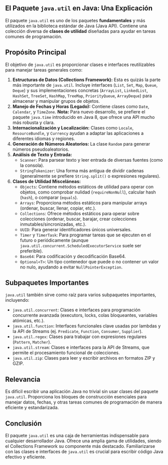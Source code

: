 ## El Paquete `java.util` en Java: Una Explicación

El paquete `java.util` es uno de los paquetes **fundamentales** y más utilizados en la biblioteca estándar de Java (Java API). Contiene una colección diversa de **clases de utilidad** diseñadas para ayudar en tareas comunes de programación.

## Propósito Principal

El objetivo de `java.util` es proporcionar clases e interfaces reutilizables para manejar tareas generales como:

1.  **Estructuras de Datos (Collections Framework):** Esta es quizás la parte más importante de `java.util`. Incluye interfaces (`List`, `Set`, `Map`, `Queue`, `Deque`) y sus implementaciones concretas (`ArrayList`, `LinkedList`, `HashSet`, `TreeSet`, `HashMap`, `TreeMap`, `PriorityQueue`, `ArrayDeque`) para almacenar y manipular grupos de objetos.
2.  **Manejo de Fechas y Horas (Legado):** Contiene clases como `Date`, `Calendar`, y `TimeZone`. **Nota:** Para nuevo desarrollo, se prefiere el paquete `java.time` introducido en Java 8, que ofrece una API mucho más robusta y clara.
3.  **Internacionalización y Localización:** Clases como `Locale`, `ResourceBundle`, y `Currency` ayudan a adaptar las aplicaciones a diferentes idiomas y regiones.
4.  **Generación de Números Aleatorios:** La clase `Random` para generar números pseudoaleatorios.
5.  **Análisis de Texto y Entrada:**
    *   `Scanner`: Para parsear texto y leer entrada de diversas fuentes (como la consola).
    *   `StringTokenizer`: Una forma más antigua de dividir cadenas (generalmente se prefiere `String.split()` o expresiones regulares).
6.  **Clases de Utilidad Misceláneas:**
    *   `Objects`: Contiene métodos estáticos de utilidad para operar con objetos, como comprobar nulidad (`requireNonNull`), calcular hash (`hash`), o comparar (`equals`).
    *   `Arrays`: Proporciona métodos estáticos para manipular arrays (ordenar, buscar, llenar, copiar, etc.).
    *   `Collections`: Ofrece métodos estáticos para operar sobre colecciones (ordenar, buscar, barajar, crear colecciones inmutables/sincronizadas, etc.).
    *   `UUID`: Para generar identificadores únicos universales.
    *   `Timer` y `TimerTask`: Para programar tareas que se ejecuten en el futuro o periódicamente (aunque `java.util.concurrent.ScheduledExecutorService` suele ser preferible).
    *   `Base64`: Para codificación y decodificación Base64.
    *   `Optional<T>`: Un tipo contenedor que puede o no contener un valor no nulo, ayudando a evitar `NullPointerException`.

## Subpaquetes Importantes

`java.util` también sirve como raíz para varios subpaquetes importantes, incluyendo:

*   `java.util.concurrent`: Clases e interfaces para programación concurrente avanzada (executors, locks, colas bloqueantes, variables atómicas, etc.).
*   `java.util.function`: Interfaces funcionales clave usadas por lambdas y la API de Streams (ej. `Predicate`, `Function`, `Consumer`, `Supplier`).
*   `java.util.regex`: Clases para trabajar con expresiones regulares (`Pattern`, `Matcher`).
*   `java.util.stream`: Clases e interfaces para la API de Streams, que permite el procesamiento funcional de colecciones.
*   `java.util.zip`: Clases para leer y escribir archivos en formatos ZIP y GZIP.

## Relevancia

Es difícil escribir una aplicación Java no trivial sin usar clases del paquete `java.util`. Proporciona los bloques de construcción esenciales para manejar datos, fechas, y otras tareas comunes de programación de manera eficiente y estandarizada.

## Conclusión

El paquete `java.util` es una caja de herramientas indispensable para cualquier desarrollador Java. Ofrece una amplia gama de utilidades, siendo el Collections Framework su componente más destacado. Familiarizarse con las clases e interfaces de `java.util` es crucial para escribir código Java efectivo y eficiente.